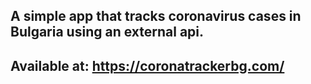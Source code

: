 ## A simple app that tracks coronavirus cases in Bulgaria using an external api.
## Available at: https://coronatrackerbg.com/
